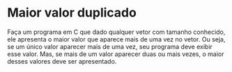 # Maior valor duplicado

Faça um programa em C que dado qualquer vetor com tamanho conhecido, ele apresenta o maior valor que aparece mais de uma vez no vetor. Ou seja, se um único valor aparecer mais de uma vez, seu programa deve exibir esse valor. Mas, se mais de um valor aparecer duas ou mais vezes, o maior desses valores deve ser apresentado.